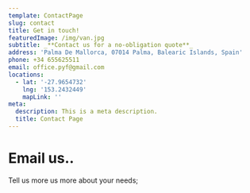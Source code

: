 ```yaml
---
template: ContactPage
slug: contact
title: Get in touch!
featuredImage: /img/van.jpg
subtitle: _**Contact us for a no-obligation quote**_
address: 'Palma De Mallorca, 07014 Palma, Balearic Islands, Spain'
phone: +34 655625511
email: office.pyf@gmail.com
locations:
  - lat: '-27.9654732'
    lng: '153.2432449'
    mapLink: ''
meta:
  description: This is a meta description.
  title: Contact Page
---
```

# Email us..

Tell us more us more about your needs;
